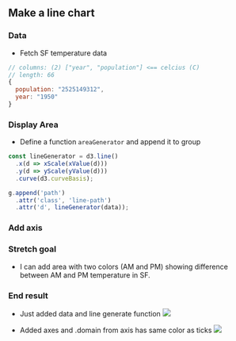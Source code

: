 ## Make a line chart
### Data
- Fetch SF temperature data
```js
// columns: (2) ["year", "population"] <== celcius (C)
// length: 66
{
  population: "2525149312",
  year: "1950"
}
```

### Display Area
- Define a function `areaGenerator` and append it to group
```js
const lineGenerator = d3.line()
  .x(d => xScale(xValue(d)))
  .y(d => yScale(yValue(d)))
  .curve(d3.curveBasis);

g.append('path')
  .attr('class', 'line-path')
  .attr('d', lineGenerator(data));
```

### Add axis

### Stretch goal
- I can add area with two colors (AM and PM) showing difference between AM and PM temperature in SF.

### End result
- Just added data and line generate function
![](5-1-line-chart.png)

- Added axes and .domain from axis has same color as ticks
![](5-2-line-chart-with-axes.png)
